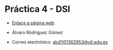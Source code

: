 # Práctica 4 - DSI

* [Enlace a página web](https://ull-esit-inf-dsi-2122.github.io/ull-esit-inf-dsi-21-22-prct03-types-functions-AlvaroRGZ/)

* Álvaro Ródríguez Gómez
* Correo electrónico: alu0101362953@ull.edu.es
